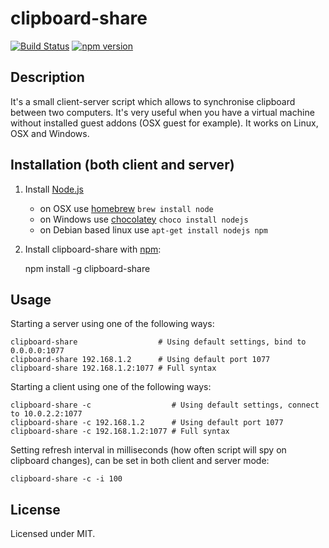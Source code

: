 # clipboard-share
[![Build Status](https://travis-ci.org/megahertz/clipboard-share.svg?branch=master)](https://travis-ci.org/megahertz/clipboard-share)
[![npm version](https://badge.fury.io/js/clipboard-share.svg)](https://badge.fury.io/js/clipboard-share)

## Description

It's a small client-server script which allows to synchronise clipboard
  between two computers. It's very useful when you have a virtual machine
  without installed guest addons (OSX guest for example). It works on
  Linux, OSX and Windows.

## Installation (both client and server)

1. Install [Node.js](http://nodejs.org)

    * on OSX use [homebrew](http://brew.sh) `brew install node`
    * on Windows use [chocolatey](https://chocolatey.org/) `choco install nodejs`
    * on Debian based linux use `apt-get install nodejs npm`
    
2. Install clipboard-share with [npm](https://npmjs.org/package/clipboard-share):

    npm install -g clipboard-share

## Usage

Starting a server using one of the following ways:

    clipboard-share                  # Using default settings, bind to 0.0.0.0:1077
    clipboard-share 192.168.1.2      # Using default port 1077
    clipboard-share 192.168.1.2:1077 # Full syntax


Starting a client using one of the following ways:

    clipboard-share -c                  # Using default settings, connect to 10.0.2.2:1077
    clipboard-share -c 192.168.1.2      # Using default port 1077
    clipboard-share -c 192.168.1.2:1077 # Full syntax
    
Setting refresh interval in milliseconds (how often script will spy on
clipboard changes), can be set in both client and server mode:

    clipboard-share -c -i 100

## License

Licensed under MIT.
